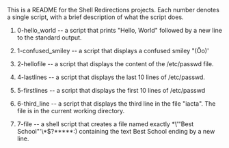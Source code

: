 This is a README for the Shell Redirections projects. Each number denotes a single script, with a brief description of what the script does.
1. 0-hello_world -- a script that prints "Hello, World" followed by a new line to the standard output.

2. 1-confused_smiley --  a script that displays a confused smiley "(Ôo)'

3. 2-hellofile -- a script that displays the content of the /etc/passwd file.

4. 4-lastlines -- a script that displays the last 10 lines of /etc/passwd.

5. 5-firstlines -- a script that displays the first 10 lines of /etc/passwd

6. 6-third_line -- a script that displays the third line in the file "iacta". The file is in the current working directory.

7. 7-file -- a shell script that creates a file named exactly \*\\'"Best School"\'\\*$\?\*\*\*\*\*:) containing the text Best School ending by a new line.

